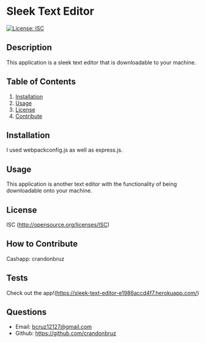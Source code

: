 # Sleek Text Editor
[![License: ISC](https://img.shields.io/badge/ISC-blue)](http://opensource.org/licenses/ISC)
## Description
This application is a sleek text editor that is downloadable to your machine.
## Table of Contents
1. [Installation](#installation)
2. [Usage](#usage)
3. [License](#license)
4. [Contribute](#contribute)
## Installation
I used webpackconfig.js as well as express.js.
## Usage
This application is another text editor with the functionality of being downloadable onto your machine.
## License
ISC (http://opensource.org/licenses/ISC)
## How to Contribute
Cashapp: crandonbruz
## Tests
Check out the app!(https://sleek-text-editor-e1986accd4f7.herokuapp.com/)
## Questions
- Email:
bcruz12127@gmail.com 
- Github: https://github.com/crandonbruz
